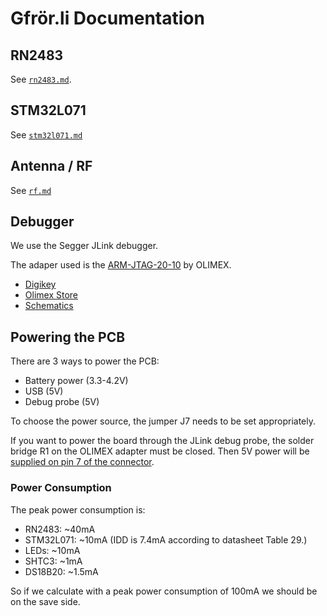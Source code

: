 # Gfrör.li Documentation

## RN2483

See [`rn2483.md`](./rn2483.md).

## STM32L071

See [`stm32l071.md`](./stm32l071.md)

## Antenna / RF

See [`rf.md`](./rf.md)

## Debugger

We use the Segger JLink debugger.

The adaper used is the
[ARM-JTAG-20-10](https://www.digikey.ch/product-detail/de/olimex-ltd/ARM-JTAG-20-10/1188-1016-ND/3471401)
by OLIMEX.

- [Digikey](https://www.digikey.ch/product-detail/de/olimex-ltd/ARM-JTAG-20-10/1188-1016-ND/3471401)
- [Olimex Store](https://www.olimex.com/Products/ARM/JTAG/ARM-JTAG-20-10/)
- [Schematics](../datasheets/ARM-JTAG-20-10_latest-schematic.pdf)

## Powering the PCB

There are 3 ways to power the PCB:

- Battery power (3.3-4.2V)
- USB (5V)
- Debug probe (5V)

To choose the power source, the jumper J7 needs to be set appropriately.

If you want to power the board through the JLink debug probe, the solder bridge
R1 on the OLIMEX adapter must be closed. Then 5V power will be [supplied on pin
7 of the connector](../datasheets/ARM-JTAG-20-10_latest-schematic.pdf).

### Power Consumption

The peak power consumption is:
 * RN2483: ~40mA
 * STM32L071: ~10mA (IDD is 7.4mA according to datasheet Table 29.)
 * LEDs: ~10mA
 * SHTC3: ~1mA
 * DS18B20: ~1.5mA

So if we calculate with a peak power consumption of 100mA we should be on the save side.
